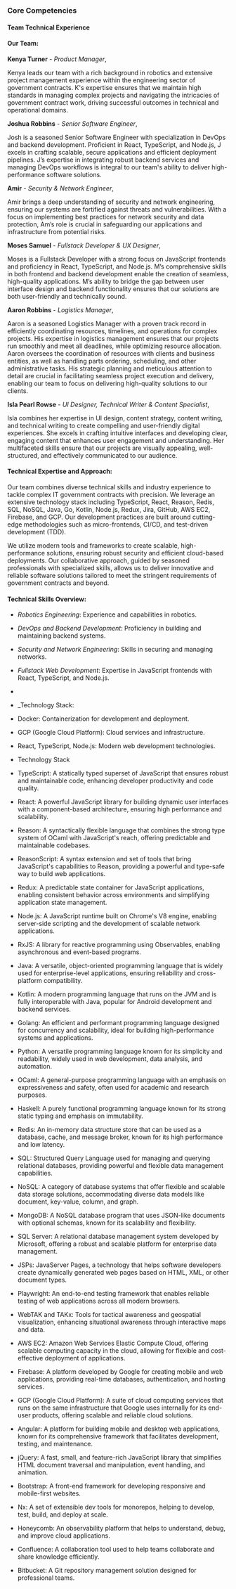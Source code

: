 ### Core Competencies

#### Team Technical Experience

#### Our Team:

**Kenya Turner** - _Product Manager_,

Kenya leads our team with a rich background in robotics and extensive project management experience within the engineering sector of government contracts. K's expertise ensures that we maintain high standards in managing complex projects and navigating the intricacies of government contract work, driving successful outcomes in technical and operational domains.

**Joshua Robbins** - _Senior Software Engineer_,

Josh is a seasoned Senior Software Engineer with specialization in DevOps and backend development. Proficient in React, TypeScript, and Node.js, J excels in crafting scalable, secure applications and efficient deployment pipelines. J’s expertise in integrating robust backend services and managing DevOps workflows is integral to our team's ability to deliver high-performance software solutions.

**Amir** - _Security & Network Engineer_,

Amir brings a deep understanding of security and network engineering, ensuring our systems are fortified against threats and vulnerabilities. With a focus on implementing best practices for network security and data protection, Am’s role is crucial in safeguarding our applications and infrastructure from potential risks.

**Moses Samuel** - _Fullstack Developer & UX Designer_,

Moses is a Fullstack Developer with a strong focus on JavaScript frontends and proficiency in React, TypeScript, and Node.js. M’s comprehensive skills in both frontend and backend development enable the creation of seamless, high-quality applications. M’s ability to bridge the gap between user interface design and backend functionality ensures that our solutions are both user-friendly and technically sound.

**Aaron Robbins** - _Logistics Manager_,

Aaron is a seasoned Logistics Manager with a proven track record in efficiently coordinating resources, timelines, and operations for complex projects. His expertise in logistics management ensures that our projects run smoothly and meet all deadlines, while optimizing resource allocation. Aaron oversees the coordination of resources with clients and business entities, as well as handling parts ordering, scheduling, and other administrative tasks. His strategic planning and meticulous attention to detail are crucial in facilitating seamless project execution and delivery, enabling our team to focus on delivering high-quality solutions to our clients.

**Isla Pearl Rowse** - _UI Designer, Technical Writer & Content Specialist_,

Isla combines her expertise in UI design, content strategy, content writing, and technical writing to create compelling and user-friendly digital experiences. She excels in crafting intuitive interfaces and developing clear, engaging content that enhances user engagement and understanding. Her multifaceted skills ensure that our projects are visually appealing, well-structured, and effectively communicated to our audience.

#### Technical Expertise and Approach:

Our team combines diverse technical skills and industry experience to tackle complex IT government contracts with precision. We leverage an extensive technology stack including TypeScript, React, Reason, Redis, SQL, NoSQL, Java, Go, Kotlin, Node.js, Redux, Jira, GitHub, AWS EC2, Firebase, and GCP. Our development practices are built around cutting-edge methodologies such as micro-frontends, CI/CD, and test-driven development (TDD).

We utilize modern tools and frameworks to create scalable, high-performance solutions, ensuring robust security and efficient cloud-based deployments. Our collaborative approach, guided by seasoned professionals with specialized skills, allows us to deliver innovative and reliable software solutions tailored to meet the stringent requirements of government contracts and beyond.

#### Technical Skills Overview:

- _Robotics Engineering_: Experience and capabilities in robotics.
- _DevOps and Backend Development_: Proficiency in building and maintaining backend systems.
- _Security and Network Engineering_: Skills in securing and managing networks.
- _Fullstack Web Development_: Expertise in JavaScript frontends with React, TypeScript, and Node.js.
-

- \_Technology Stack:
- Docker: Containerization for development and deployment.
- GCP (Google Cloud Platform): Cloud services and infrastructure.
- React, TypeScript, Node.js: Modern web development technologies.
- Technology Stack
- TypeScript: A statically typed superset of JavaScript that ensures robust and maintainable code, enhancing developer productivity and code quality.
- React: A powerful JavaScript library for building dynamic user interfaces with a component-based architecture, ensuring high performance and scalability.
- Reason: A syntactically flexible language that combines the strong type system of OCaml with JavaScript's reach, offering predictable and maintainable codebases.
- ReasonScript: A syntax extension and set of tools that bring JavaScript's capabilities to Reason, providing a powerful and type-safe way to build web applications.
- Redux: A predictable state container for JavaScript applications, enabling consistent behavior across environments and simplifying application state management.
- Node.js: A JavaScript runtime built on Chrome's V8 engine, enabling server-side scripting and the development of scalable network applications.
- RxJS: A library for reactive programming using Observables, enabling asynchronous and event-based programs.
- Java: A versatile, object-oriented programming language that is widely used for enterprise-level applications, ensuring reliability and cross-platform compatibility.
- Kotlin: A modern programming language that runs on the JVM and is fully interoperable with Java, popular for Android development and backend services.
- Golang: An efficient and performant programming language designed for concurrency and scalability, ideal for building high-performance systems and applications.
- Python: A versatile programming language known for its simplicity and readability, widely used in web development, data analysis, and automation.
- OCaml: A general-purpose programming language with an emphasis on expressiveness and safety, often used for academic and research purposes.
- Haskell: A purely functional programming language known for its strong static typing and emphasis on immutability.
- Redis: An in-memory data structure store that can be used as a database, cache, and message broker, known for its high performance and low latency.
- SQL: Structured Query Language used for managing and querying relational databases, providing powerful and flexible data management capabilities.
- NoSQL: A category of database systems that offer flexible and scalable data storage solutions, accommodating diverse data models like document, key-value, column, and graph.
- MongoDB: A NoSQL database program that uses JSON-like documents with optional schemas, known for its scalability and flexibility.
- SQL Server: A relational database management system developed by Microsoft, offering a robust and scalable platform for enterprise data management.
- JSPs: JavaServer Pages, a technology that helps software developers create dynamically generated web pages based on HTML, XML, or other document types.
- Playwright: An end-to-end testing framework that enables reliable testing of web applications across all modern browsers.
- WebTAK and TAKx: Tools for tactical awareness and geospatial visualization, enhancing situational awareness through interactive maps and data.
- AWS EC2: Amazon Web Services Elastic Compute Cloud, offering scalable computing capacity in the cloud, allowing for flexible and cost-effective deployment of applications.
- Firebase: A platform developed by Google for creating mobile and web applications, providing real-time databases, authentication, and hosting services.
- GCP (Google Cloud Platform): A suite of cloud computing services that runs on the same infrastructure that Google uses internally for its end-user products, offering scalable and reliable cloud solutions.
- Angular: A platform for building mobile and desktop web applications, known for its comprehensive framework that facilitates development, testing, and maintenance.
- jQuery: A fast, small, and feature-rich JavaScript library that simplifies HTML document traversal and manipulation, event handling, and animation.
- Bootstrap: A front-end framework for developing responsive and mobile-first websites.
- Nx: A set of extensible dev tools for monorepos, helping to develop, test, build, and deploy at scale.
- Honeycomb: An observability platform that helps to understand, debug, and improve cloud applications.
- Confluence: A collaboration tool used to help teams collaborate and share knowledge efficiently.
- Bitbucket: A Git repository management solution designed for professional teams.
